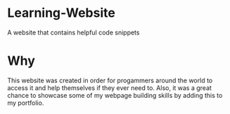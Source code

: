 # Learning-Website
A website that contains helpful code snippets
# Why
This website was created in order for progammers around the world to access it and help themselves if they ever need to. Also, it was a great chance to showcase some of my webpage building skills by adding this to my portfolio.
